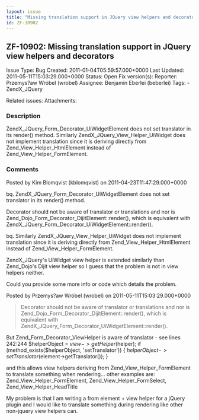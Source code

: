 ```yaml
---
layout: issue
title: "Missing translation support in JQuery view helpers and decorators"
id: ZF-10902
---
```


ZF-10902: Missing translation support in JQuery view helpers and decorators
---------------------------------------------------------------------------

 Issue Type: Bug Created: 2011-01-04T05:59:57.000+0000 Last Updated: 2011-05-11T15:03:29.000+0000 Status: Open Fix version(s): 
 Reporter:  Przemys?aw Wróbel (wrobel)  Assignee:  Benjamin Eberlei (beberlei)  Tags: - ZendX\_JQuery
 
 Related issues: 
 Attachments: 
### Description

ZendX\_JQuery\_Form\_Decorator\_UiWidgetElement does not set translator in its render() method. Similarly ZendX\_JQuery\_View\_Helper\_UiWidget does not implement translation since it is deriving directly from Zend\_View\_Helper\_HtmlElement instead of Zend\_View\_Helper\_FormElement.

 

 

### Comments

Posted by Kim Blomqvist (kblomqvist) on 2011-04-23T11:47:29.000+0000

bq. ZendX\_JQuery\_Form\_Decorator\_UiWidgetElement does not set translator in its render() method.

Decorator should not be aware of translator or translations and nor is Zend\_Dojo\_Form\_Decorator\_DijitElement::render(), which is equivalent with ZendX\_JQuery\_Form\_Decorator\_UiWidgetElement::render().

bq. Similarly ZendX\_JQuery\_View\_Helper\_UiWidget does not implement translation since it is deriving directly from Zend\_View\_Helper\_HtmlElement instead of Zend\_View\_Helper\_FormElement.

ZendX\_JQuery's UiWidget view helper is extended similarly than Zend\_Dojo's Dijit view helper so I guess that the problem is not in view helpers neither.

Could you provide some more info or code which details the problem.

 

 

Posted by Przemys?aw Wróbel (wrobel) on 2011-05-11T15:03:29.000+0000

> Decorator should not be aware of translator or translations and nor is Zend\_Dojo\_Form\_Decorator\_DijitElement::render(), which is equivalent with ZendX\_JQuery\_Form\_Decorator\_UiWidgetElement::render().

But Zend\_Form\_Decorator\_ViewHelper is aware of translator - see lines 242:244 $helperObject = $view->getHelper($helper); if (method\_exists($helperObject, 'setTranslator')) { $helperObject->setTranslator($element->getTranslator()); }

and this allows view helpers deriving from Zend\_View\_Helper\_FormElement to translate something when rendering... other examples are: Zend\_View\_Helper\_FormElement, Zend\_View\_Helper\_FormSelect, Zend\_View\_Helper\_HeadTitle

My problem is that I am writing a from element + view helper for a jQuery plugin and I would like to translate something during rendering like other non-jquery view helpers can.

 

 